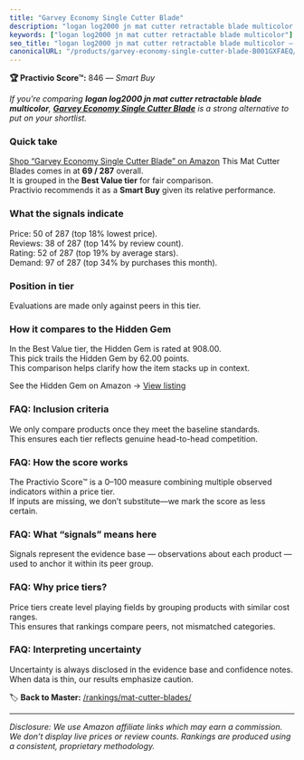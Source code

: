 ```yaml
---
title: "Garvey Economy Single Cutter Blade"
description: "logan log2000 jn mat cutter retractable blade multicolor: Data-driven within Best Value ranking using the Practivio Score™. Positioned by quality, value, deman…"
keywords: ["logan log2000 jn mat cutter retractable blade multicolor"]
seo_title: "logan log2000 jn mat cutter retractable blade multicolor — Smart Buy Best Value (2025)"
canonicalURL: "/products/garvey-economy-single-cutter-blade-B001GXFAEQ/"
---
```


**🏆 Practivio Score™:** 846 — _Smart Buy_


*If you're comparing **logan log2000 jn mat cutter retractable blade multicolor**, **[Garvey Economy Single Cutter Blade](https://www.amazon.com/dp/B001GXFAEQ?tag=practivio-20)** is a strong alternative to put on your shortlist.*
### Quick take
[Shop “Garvey Economy Single Cutter Blade” on Amazon](https://www.amazon.com/dp/B001GXFAEQ?tag=practivio-20)
This Mat Cutter Blades comes in at **69 / 287** overall.  
It is grouped in the **Best Value tier** for fair comparison.  
Practivio recommends it as a **Smart Buy** given its relative performance.

### What the signals indicate
Price: 50 of 287 (top 18% lowest price).  
Reviews: 38 of 287 (top 14% by review count).  
Rating: 52 of 287 (top 19% by average stars).  
Demand: 97 of 287 (top 34% by purchases this month).

### Position in tier
Evaluations are made only against peers in this tier.

### How it compares to the Hidden Gem
In the Best Value tier, the Hidden Gem is rated at 908.00.  
This pick trails the Hidden Gem by 62.00 points.  
This comparison helps clarify how the item stacks up in context.  

See the Hidden Gem on Amazon → [View listing](https://www.amazon.com/dp/B015W3AKDQ?tag=practivio-20)

### FAQ: Inclusion criteria
We only compare products once they meet the baseline standards.  
This ensures each tier reflects genuine head-to-head competition.

### FAQ: How the score works
The Practivio Score™ is a 0–100 measure combining multiple observed indicators within a price tier.  
If inputs are missing, we don’t substitute—we mark the score as less certain.

### FAQ: What “signals” means here
Signals represent the evidence base — observations about each product — used to anchor it within its peer group.

### FAQ: Why price tiers?
Price tiers create level playing fields by grouping products with similar cost ranges.  
This ensures that rankings compare peers, not mismatched categories.

### FAQ: Interpreting uncertainty
Uncertainty is always disclosed in the evidence base and confidence notes.  
When data is thin, our results emphasize caution.


🏷️ **Back to Master:** [/rankings/mat-cutter-blades/](/rankings/mat-cutter-blades/)

---
_Disclosure: We use Amazon affiliate links which may earn a commission. We don’t display live prices or review counts. Rankings are produced using a consistent, proprietary methodology._
